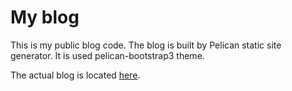 # My blog
This is my public blog code. The blog is built by Pelican static site generator. It is used pelican-bootstrap3 theme.

The actual blog is located [here](https://techjogging.com).
